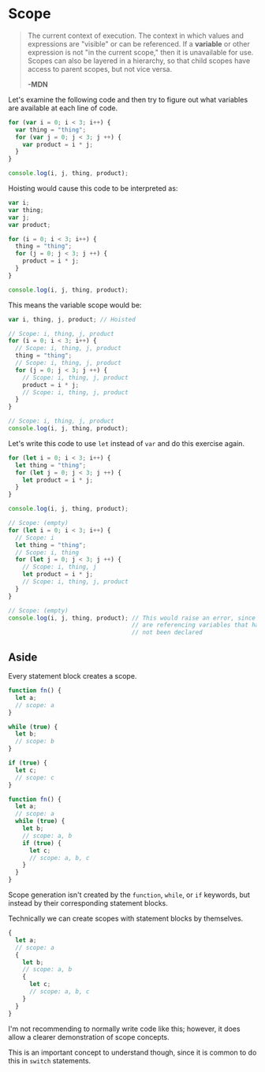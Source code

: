 # Scope

> The current context of execution. The context in which values and expressions are "visible" or can be referenced.  If a **variable** or other expression is not "in the current scope," then it is unavailable for use.  Scopes can also be layered in a hierarchy, so that child scopes have access to parent scopes, but not vice versa.
>
> **-MDN**

Let's examine the following code and then try to figure out what variables are available at each line of code.

```js
for (var i = 0; i < 3; i++) {
  var thing = "thing";
  for (var j = 0; j < 3; j ++) {
    var product = i * j;
  }
}

console.log(i, j, thing, product);
```

Hoisting would cause this code to be interpreted as:
```js
var i;
var thing;
var j;
var product;

for (i = 0; i < 3; i++) {
  thing = "thing";
  for (j = 0; j < 3; j ++) {
    product = i * j;
  }
}

console.log(i, j, thing, product);
```

This means the variable scope would be:
```js
var i, thing, j, product; // Hoisted

// Scope: i, thing, j, product
for (i = 0; i < 3; i++) {
  // Scope: i, thing, j, product
  thing = "thing";
  // Scope: i, thing, j, product
  for (j = 0; j < 3; j ++) {
    // Scope: i, thing, j, product
    product = i * j;
    // Scope: i, thing, j, product
  }
}

// Scope: i, thing, j, product
console.log(i, j, thing, product);
```

Let's write this code to use `let` instead of `var` and do this exercise again.

```js
for (let i = 0; i < 3; i++) {
  let thing = "thing";
  for (let j = 0; j < 3; j ++) {
    let product = i * j;
  }
}

console.log(i, j, thing, product);
```

```js
// Scope: (empty)
for (let i = 0; i < 3; i++) {
  // Scope: i
  let thing = "thing";
  // Scope: i, thing
  for (let j = 0; j < 3; j ++) {
    // Scope: i, thing, j
    let product = i * j;
    // Scope: i, thing, j, product
  }
}

// Scope: (empty)
console.log(i, j, thing, product); // This would raise an error, since we 
                                   // are referencing variables that have 
                                   // not been declared
```

## Aside

Every statement block creates a scope.

```js
function fn() {
  let a;
  // scope: a
}

while (true) {
  let b;
  // scope: b
}

if (true) {
  let c;
  // scope: c
}
```

```js
function fn() {
  let a;
  // scope: a
  while (true) {
    let b;
    // scope: a, b
    if (true) {
      let c;
      // scope: a, b, c
    }
  }
}
```

Scope generation isn't created by the `function`, `while`, or `if` keywords, but instead by their corresponding statement blocks.

Technically we can create scopes with statement blocks by themselves.

```js
{
  let a;
  // scope: a
  {
    let b;
    // scope: a, b
    {
      let c;
      // scope: a, b, c
    }
  }
}
```

I'm not recommending to normally write code like this; however, it does allow a clearer demonstration of scope concepts.

This is an important concept to understand though, since it is common to do this in `switch` statements.
